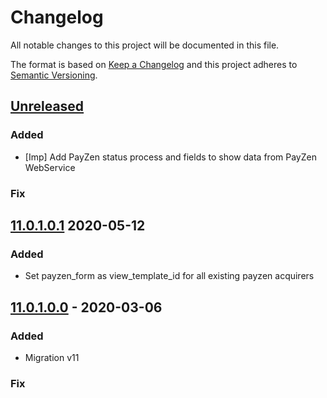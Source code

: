 # Changelog
All notable changes to this project will be documented in this file.

The format is based on [Keep a Changelog](http://keepachangelog.com/en/1.0.0/)
and this project adheres to [Semantic Versioning](http://semver.org/spec/v2.0.0.html).

## [Unreleased]
### Added
- [Imp] Add PayZen status process and fields to show data from PayZen WebService

### Fix

## [11.0.1.0.1] 2020-05-12
### Added
 - Set payzen_form as view_template_id for all existing payzen acquirers

## [11.0.1.0.0] - 2020-03-06
### Added
- Migration v11

### Fix

[11.0.1.0.0]: https://github.com/Horanet/payment_payzen/compare/10.0.1.0.3...11.0.1.0.0
[11.0.1.0.1]: https://github.com/Horanet/payment_payzen/compare/11.0.1.0.0...11.0.1.0.1
[Unreleased]: https://github.com/Horanet/payment_payzen/compare/11.0.1.0.1...dev-11.0